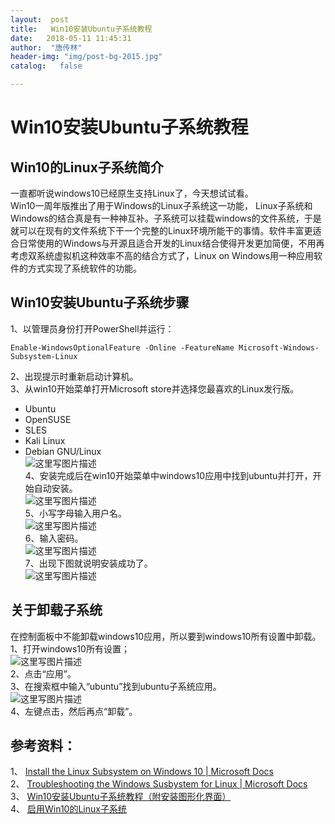 ```yaml
---
layout:  post
title:   Win10安装Ubuntu子系统教程
date:   2018-05-11 11:45:31
author:  "唐传林"
header-img: "img/post-bg-2015.jpg"
catalog:   false

---
```

#  Win10安装Ubuntu子系统教程

##  Win10的Linux子系统简介

一直都听说windows10已经原生支持Linux了，今天想试试看。  
Win10一周年版推出了用于Windows的Linux子系统这一功能，
Linux子系统和Windows的结合真是有一种神互补。子系统可以挂载windows的文件系统，于是就可以在现有的文件系统下干一个完整的Linux环境所能干的事情。软件丰富更适合日常使用的Windows与开源且适合开发的Linux结合使得开发更加简便，不用再考虑双系统虚拟机这种效率不高的结合方式了，Linux
on Windows用一种应用软件的方式实现了系统软件的功能。

##  Win10安装Ubuntu子系统步骤

1、以管理员身份打开PowerShell并运行：

    
    
    Enable-WindowsOptionalFeature -Online -FeatureName Microsoft-Windows-Subsystem-Linux

2、出现提示时重新启动计算机。  
3、从win10开始菜单打开Microsoft store并选择您最喜欢的Linux发行版。

  * Ubuntu 
  * OpenSUSE 
  * SLES 
  * Kali Linux 
  * Debian GNU/Linux   
![这里写图片描述](http://img-blog.csdn.net/20180511113338819?watermark/2/text/aHR0cHM6Ly9ibG9nLmNzZG4ubmV0L1RhbmdfQ2h1YW5saW4=/font/5a6L5L2T/fontsize/400/fill/I0JBQkFCMA==/dissolve/70)  
4、安装完成后在win10开始菜单中windows10应用中找到ubuntu并打开，开始自动安装。  
![这里写图片描述](http://img-blog.csdn.net/20180511113650317?watermark/2/text/aHR0cHM6Ly9ibG9nLmNzZG4ubmV0L1RhbmdfQ2h1YW5saW4=/font/5a6L5L2T/fontsize/400/fill/I0JBQkFCMA==/dissolve/70)  
5、小写字母输入用户名。  
![这里写图片描述](http://img-blog.csdn.net/2018051111373485?watermark/2/text/aHR0cHM6Ly9ibG9nLmNzZG4ubmV0L1RhbmdfQ2h1YW5saW4=/font/5a6L5L2T/fontsize/400/fill/I0JBQkFCMA==/dissolve/70)  
6、输入密码。  
![这里写图片描述](http://img-blog.csdn.net/20180511113821911?watermark/2/text/aHR0cHM6Ly9ibG9nLmNzZG4ubmV0L1RhbmdfQ2h1YW5saW4=/font/5a6L5L2T/fontsize/400/fill/I0JBQkFCMA==/dissolve/70)  
7、出现下图就说明安装成功了。  
![这里写图片描述](http://img-blog.csdn.net/20180511113922862?watermark/2/text/aHR0cHM6Ly9ibG9nLmNzZG4ubmV0L1RhbmdfQ2h1YW5saW4=/font/5a6L5L2T/fontsize/400/fill/I0JBQkFCMA==/dissolve/70)

##  关于卸载子系统

在控制面板中不能卸载windows10应用，所以要到windows10所有设置中卸载。  
1、打开windows10所有设置；  
![这里写图片描述](http://img-blog.csdn.net/20180511114142528?watermark/2/text/aHR0cHM6Ly9ibG9nLmNzZG4ubmV0L1RhbmdfQ2h1YW5saW4=/font/5a6L5L2T/fontsize/400/fill/I0JBQkFCMA==/dissolve/70)  
2、点击“应用”。  
3、在搜索框中输入“ubuntu”找到ubuntu子系统应用。  
![这里写图片描述](http://img-blog.csdn.net/20180511114411507?watermark/2/text/aHR0cHM6Ly9ibG9nLmNzZG4ubmV0L1RhbmdfQ2h1YW5saW4=/font/5a6L5L2T/fontsize/400/fill/I0JBQkFCMA==/dissolve/70)  
4、左键点击，然后再点“卸载”。

##  参考资料：

1、 [ Install the Linux Subsystem on Windows 10 | Microsoft Docs
](http://docs.microsoft.com/en-us/windows/wsl/install-win10)  
2、 [ Troubleshooting the Windows Susbystem for Linux | Microsoft Docs
](http://docs.microsoft.com/en-us/windows/wsl/troubleshooting#confirm-wsl-is-enabled)  
3、 [ Win10安装Ubuntu子系统教程（附安装图形化界面） ](http://www.windows10.pro/bash-on-ubuntu-on-windows/)  
4、 [ 启用Win10的Linux子系统
](http://blog.csdn.net/maoyongf2008/article/details/78928045)

